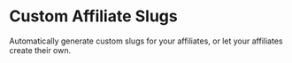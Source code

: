 Custom Affiliate Slugs
====================

Automatically generate custom slugs for your affiliates, or let your affiliates create their own.